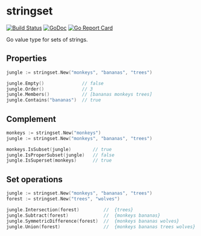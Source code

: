 # stringset

[![Build Status](https://travis-ci.org/jamesjoshuahill/stringset.svg?branch=master)](https://travis-ci.org/jamesjoshuahill/stringset) [![GoDoc](https://godoc.org/github.com/jamesjoshuahill/stringset?status.svg)](https://godoc.org/github.com/jamesjoshuahill/stringset) [![Go Report Card](https://goreportcard.com/badge/github.com/jamesjoshuahill/stringset)](https://goreportcard.com/report/github.com/jamesjoshuahill/stringset)

Go value type for sets of strings.

## Properties
```go
jungle := stringset.New("monkeys", "bananas", "trees")

jungle.Empty()              // false
jungle.Order()              // 3
jungle.Members()            // [bananas monkeys trees]
jungle.Contains("bananas")  // true
```

## Complement
```go
monkeys := stringset.New("monkeys")
jungle := stringset.New("monkeys", "bananas", "trees")

monkeys.IsSubset(jungle)        // true
jungle.IsProperSubset(jungle)   // false
jungle.IsSuperset(monkeys)      // true
```

## Set operations
```go
jungle := stringset.New("monkeys", "bananas", "trees")
forest := stringset.New("trees", "wolves")

jungle.Intersection(forest)         //  {trees}
jungle.Subtract(forest)             //  {monkeys bananas}
jungle.SymmetricDifference(forest)  //  {monkeys bananas wolves}
jungle.Union(forest)                //  {monkeys bananas trees wolves}
```
